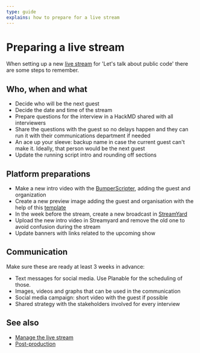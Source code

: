 ```yaml
---
type: guide
explains: how to prepare for a live stream
---
```


# Preparing a live stream

When setting up a new [live stream](index.md) for 'Let's talk about public code' there are some steps to remember.

## Who, when and what

- Decide who will be the next guest
- Decide the date and time of the stream
- Prepare questions for the interview in a HackMD shared with all interviewers
- Share the questions with the guest so no delays happen and they can run it with their communications department if needed
- An ace up your sleeve: backup name in case the current guest can't make it. Ideally, that person would be the next guest
- Update the running script intro and rounding off sections

## Platform preparations

- Make a new intro video with the [BumperScripter](https://github.com/publiccodenet/bumperscripter), adding the guest and organization
- Create a new preview image adding the guest and organisation with the help of this [template](preview-image.svg)
- In the week before the stream, create a new broadcast in [StreamYard](../tool-management/streamyard.md)
- Upload the new intro video in Streamyard and remove the old one to avoid confusion during the stream
- Update banners with links related to the upcoming show

## Communication

Make sure these are ready at least 3 weeks in advance:

- Text messages for social media. Use Planable for the scheduling of those.
- Images, videos and graphs that can be used in the communication
- Social media campaign: short video with the guest if possible
- Shared strategy with the stakeholders involved for every interview

## See also

- [Manage the live stream](manage-live-stream.md)
- [Post-production](post-production.md)
